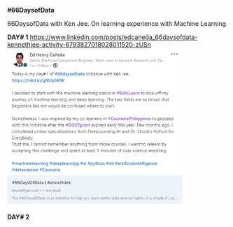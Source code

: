 **#66DaysofData**

66DaysofData with Ken Jee. On learning experience with Machine Learning

**DAY# 1**
https://www.linkedin.com/posts/edcaneda_66daysofdata-kennethjee-activity-6793827018028011520-zUSn
<img src="https://github.com/EdCaneda/66DaysofData/blob/main/Images_Folder/LinkedIn/LinkedIn_Day%231.png" width="400px" height="auto">

**DAY# 2**

